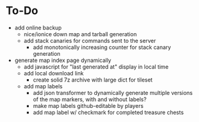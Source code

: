# To-Do

- add online backup
  - nice/ionice down map and tarball generation
  - add stack canaries for commands sent to the server
    - add monotonically increasing counter for stack canary generation
- generate map index page dynamically
  - add javascript for "last generated at" display in local time
  - add local download link
    - create solid 7z archive with large dict for tileset
  - add map labels
    - add json transformer to dynamically generate multiple versions of the map markers, with and without labels?
    - make map labels github-editable by players
    - add map label w/ checkmark for completed treasure chests
